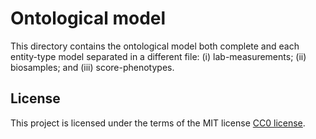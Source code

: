 # Ontological model
This directory contains the ontological model both complete and each entity-type model separated in a different file: (i) lab-measurements; (ii) biosamples; and (iii) score-phenotypes.

## License
This project is licensed under the terms of the MIT license [CC0 license](LICENSE).

